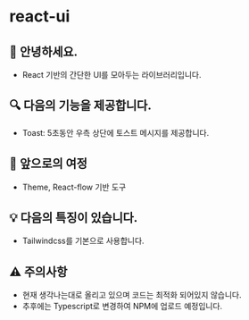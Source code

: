 # react-ui

## 👋 안녕하세요.

- React 기반의 간단한 UI를 모아두는 라이브러리입니다.

## 🔍 다음의 기능을 제공합니다.

- Toast: 5초동안 우측 상단에 토스트 메시지를 제공합니다.

## 🚧 앞으로의 여정

- Theme, React-flow 기반 도구

## 💡 다음의 특징이 있습니다.

- Tailwindcss를 기본으로 사용합니다.

## ⚠ 주의사항

- 현재 생각나는대로 올리고 있으며 코드는 최적화 되어있지 않습니다.
- 추후에는 Typescript로 변경하여 NPM에 업로드 예정입니다.
